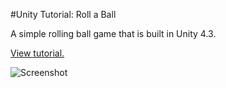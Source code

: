 #Unity Tutorial: Roll a Ball

A simple rolling ball game that is built in Unity 4.3.

[View tutorial.](http://unity3d.com/learn/tutorials/projects/roll-a-ball)

![Screenshot](http://unity3d.com/sites/default/files/RAB-Project-Thumb.jpg "Screenshot")

